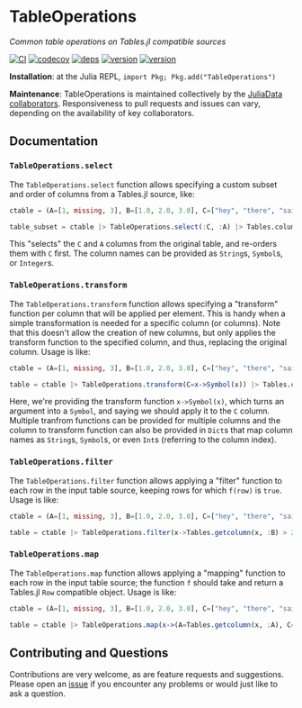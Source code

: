 # TableOperations

*Common table operations on Tables.jl compatible sources*

[![CI](https://github.com/JuliaData/TableOperations.jl/workflows/CI/badge.svg)](https://github.com/JuliaData/TableOperations.jl/actions?query=workflow%3ACI)
[![codecov](https://codecov.io/gh/JuliaData/TableOperations.jl/branch/master/graph/badge.svg)](https://codecov.io/gh/JuliaData/TableOperations.jl)
[![deps](https://juliahub.com/docs/TableOperations/deps.svg)](https://juliahub.com/ui/Packages/TableOperations/5GGWt?t=2)
[![version](https://juliahub.com/docs/TableOperations/version.svg)](https://juliahub.com/ui/Packages/TableOperations/5GGWt)
[![version](https://juliahub.com/docs/TableOperations/version.svg)](https://juliahub.com/ui/Packages/TableOperations/5GGWt)

**Installation**: at the Julia REPL, `import Pkg; Pkg.add("TableOperations")`

**Maintenance**: TableOperations is maintained collectively by the [JuliaData collaborators](https://github.com/orgs/JuliaData/people).
Responsiveness to pull requests and issues can vary, depending on the availability of key collaborators.

## Documentation

### `TableOperations.select`
The `TableOperations.select` function allows specifying a custom subset and order of columns from a Tables.jl source, like:
```julia
ctable = (A=[1, missing, 3], B=[1.0, 2.0, 3.0], C=["hey", "there", "sailor"])

table_subset = ctable |> TableOperations.select(:C, :A) |> Tables.columntable
```
This "selects" the `C` and `A` columns from the original table, and re-orders them with `C` first. The column names can be provided as `String`s, `Symbol`s, or `Integer`s.

### `TableOperations.transform`
The `TableOperations.transform` function allows specifying a "transform" function per column that will be applied per element. This is handy
when a simple transformation is needed for a specific column (or columns). Note that this doesn't allow the creation of new columns,
but only applies the transform function to the specified column, and thus, replacing the original column. Usage is like:
```julia
ctable = (A=[1, missing, 3], B=[1.0, 2.0, 3.0], C=["hey", "there", "sailor"])

table = ctable |> TableOperations.transform(C=x->Symbol(x)) |> Tables.columntable
```
Here, we're providing the transform function `x->Symbol(x)`, which turns an argument into a `Symbol`, and saying we should apply it to the `C` column.
Multiple tranfrom functions can be provided for multiple columns and the column to transform function can also be provided in `Dict`s that
map column names as `String`s, `Symbol`s, or even `Int`s (referring to the column index).

### `TableOperations.filter`

The `TableOperations.filter` function allows applying a "filter" function to each row in the input table source, keeping rows for which `f(row)` is `true`.
Usage is like:
```julia
ctable = (A=[1, missing, 3], B=[1.0, 2.0, 3.0], C=["hey", "there", "sailor"])

table = ctable |> TableOperations.filter(x->Tables.getcolumn(x, :B) > 2.0) |> Tables.columntable
```

### `TableOperations.map`
The `TableOperations.map` function allows applying a "mapping" function to each row in the input table source; the function `f` should take and
return a Tables.jl `Row` compatible object. Usage is like:
```julia
ctable = (A=[1, missing, 3], B=[1.0, 2.0, 3.0], C=["hey", "there", "sailor"])

table = ctable |> TableOperations.map(x->(A=Tables.getcolumn(x, :A), C=Tables.getcolumn(x, :C), B=Tables.getcolumn(x, :B) * 2)) |> Tables.columntable
```

## Contributing and Questions

Contributions are very welcome, as are feature requests and suggestions. Please open an
[issue][issues-url] if you encounter any problems or would just like to ask a question.

[travis-img]: https://travis-ci.org/JuliaData/TableOperations.jl.svg?branch=master
[travis-url]: https://travis-ci.org/JuliaData/TableOperations.jl

[codecov-img]: https://codecov.io/gh/JuliaData/TableOperations.jl/branch/master/graph/badge.svg
[codecov-url]: https://codecov.io/gh/JuliaData/TableOperations.jl

[issues-url]: https://github.com/JuliaData/TableOperations.jl/issues
